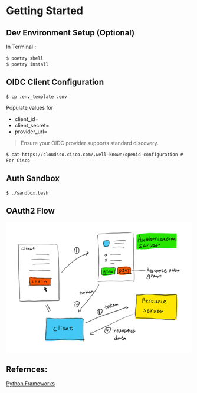 # Getting Started

## Dev Environment Setup (Optional)

In Terminal :

```
$ poetry shell
$ poetry install
```

## OIDC Client Configuration

```
$ cp .env_template .env
```

Populate values for

* client_id=
* client_secret=
* provider_url=

> Ensure your OIDC provider supports standard discovery.


```
$ cat https://cloudsso.cisco.com/.well-known/openid-configuration # For Cisco
```

## Auth Sandbox 

```
$ ./sandbox.bash 
```

## OAuth2 Flow

![alt text](/docs/oauth2-flow.png "OAuth2 Flow")

## Refernces:

[Python Frameworks](https://deepsource.io/blog/new-python-web-frameworks/)